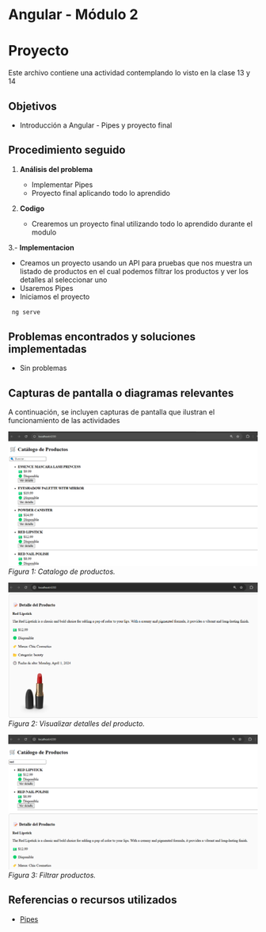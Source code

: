 # Angular - Módulo 2

# Proyecto 

Este archivo contiene una actividad contemplando lo visto en la clase 13 y 14

## Objetivos 

- Introducción a Angular - Pipes y proyecto final

## Procedimiento seguido

1. **Análisis del problema**  
   - Implementar Pipes
   - Proyecto final aplicando todo lo aprendido

2. **Codigo**  
   - Crearemos un proyecto final utilizando todo lo aprendido durante el modulo

3.- **Implementacion**  
   - Creamos un proyecto usando un API para pruebas que nos muestra un listado de productos en el cual podemos filtrar los productos y ver los detalles al seleccionar uno
   - Usaremos Pipes
   - Iniciamos el proyecto
   ```sh
    ng serve
   ```  
   
## Problemas encontrados y soluciones implementadas

- Sin problemas

## Capturas de pantalla o diagramas relevantes

A continuación, se incluyen capturas de pantalla que ilustran el funcionamiento de las actividades

![Salida de pruebas](Capturas/img.png)  
*Figura 1: Catalogo de productos.*

![Salida de pruebas](Capturas/img2.png)  
*Figura 2: Visualizar detalles del producto.*

![Salida de pruebas](Capturas/img3.png)  
*Figura 3: Filtrar productos.*


## Referencias o recursos utilizados

- [Pipes](https://angular.dev/guide/templates/pipes)
